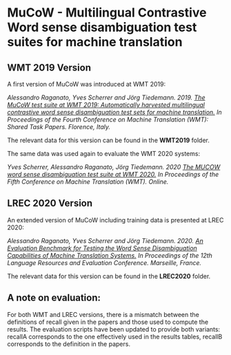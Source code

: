 # MuCoW - **Mu**ltilingual **Co**ntrastive **W**ord sense disambiguation test suites for machine translation

## WMT 2019 Version

A first version of MuCoW was introduced at WMT 2019:

*Alessandro Raganato, Yves Scherrer and Jörg Tiedemann. 2019.
[The MuCoW test suite at WMT 2019: Automatically harvested multilingual contrastive word sense disambiguation test sets for machine translation.](https://www.aclweb.org/anthology/W19-5354) 
In Proceedings of the Fourth Conference on Machine Translation (WMT): Shared Task Papers. Florence, Italy.*

The relevant data for this version can be found in the **WMT2019** folder.

The same data was used again to evaluate the WMT 2020 systems:

*Yves Scherrer, Alessandro Raganato, Jörg Tiedemann. 2020
[The MUCOW word sense disambiguation test suite at WMT 2020.](https://www.aclweb.org/anthology/2020.wmt-1.40/) In Proceedings of the Fifth Conference on Machine Translation (WMT). Online.*

## LREC 2020 Version

An extended version of MuCoW including training data is presented at LREC 2020:

*Alessandro Raganato, Yves Scherrer and Jörg Tiedemann. 2020.
[An Evaluation Benchmark for Testing the Word Sense Disambiguation Capabilities of Machine Translation Systems.](https://www.aclweb.org/anthology/2020.lrec-1.452/)
In Proceedings of the 12th Language Resources and Evaluation Conference. Marseille, France.*

The relevant data for this version can be found in the **LREC2020** folder.

## A note on evaluation:

For both WMT and LREC versions, there is a mismatch between the definitions of recall given in the papers and those used to compute the results. The evaluation scripts have been updated to provide both variants: recallA corresponds to the one effectively used in the results tables, recallB corresponds to the definition in the papers.
